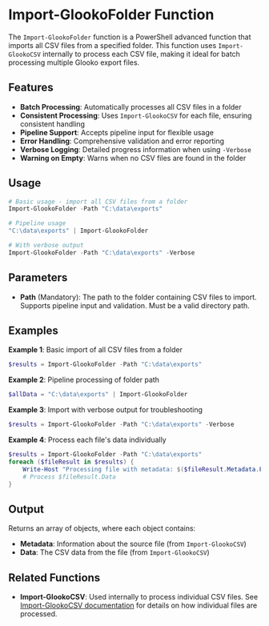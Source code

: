 # Import-GlookoFolder Function

The `Import-GlookoFolder` function is a PowerShell advanced function that imports all CSV files from a specified folder. This function uses `Import-GlookoCSV` internally to process each CSV file, making it ideal for batch processing multiple Glooko export files.

## Features

- **Batch Processing**: Automatically processes all CSV files in a folder
- **Consistent Processing**: Uses `Import-GlookoCSV` for each file, ensuring consistent handling
- **Pipeline Support**: Accepts pipeline input for flexible usage
- **Error Handling**: Comprehensive validation and error reporting
- **Verbose Logging**: Detailed progress information when using `-Verbose`
- **Warning on Empty**: Warns when no CSV files are found in the folder

## Usage

```powershell
# Basic usage - import all CSV files from a folder
Import-GlookoFolder -Path "C:\data\exports"

# Pipeline usage
"C:\data\exports" | Import-GlookoFolder

# With verbose output
Import-GlookoFolder -Path "C:\data\exports" -Verbose
```

## Parameters

- **Path** (Mandatory): The path to the folder containing CSV files to import. Supports pipeline input and validation. Must be a valid directory path.

## Examples

**Example 1**: Basic import of all CSV files from a folder
```powershell
$results = Import-GlookoFolder -Path "C:\data\exports"
```

**Example 2**: Pipeline processing of folder path
```powershell
$allData = "C:\data\exports" | Import-GlookoFolder
```

**Example 3**: Import with verbose output for troubleshooting
```powershell
$results = Import-GlookoFolder -Path "C:\data\exports" -Verbose
```

**Example 4**: Process each file's data individually
```powershell
$results = Import-GlookoFolder -Path "C:\data\exports"
foreach ($fileResult in $results) {
    Write-Host "Processing file with metadata: $($fileResult.Metadata.FirstLine)"
    # Process $fileResult.Data
}
```

## Output

Returns an array of objects, where each object contains:
- **Metadata**: Information about the source file (from `Import-GlookoCSV`)
- **Data**: The CSV data from the file (from `Import-GlookoCSV`)

## Related Functions

- **Import-GlookoCSV**: Used internally to process individual CSV files. See [Import-GlookoCSV documentation](import-glookocsv.md) for details on how individual files are processed.
